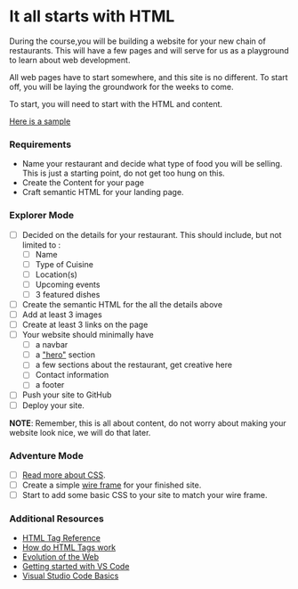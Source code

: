 # It all starts with HTML

During the course,you will be building a website for your new chain of restaurants. This will have a few pages and will serve for us as a playground to learn about web development.

All web pages have to start somewhere, and this site is no different. To start off, you will be laying the groundwork for the weeks to come.

To start, you will need to start with the HTML and content.

[Here is a sample]()

### Requirements

- Name your restaurant and decide what type of food you will be selling. This is just a starting point, do not get too hung on this.
- Create the Content for your page
- Craft semantic HTML for your landing page.

### Explorer Mode

- [ ] Decided on the details for your restaurant. This should include, but not limited to :
  - [ ] Name
  - [ ] Type of Cuisine
  - [ ] Location(s)
  - [ ] Upcoming events
  - [ ] 3 featured dishes
- [ ] Create the semantic HTML for the all the details above
- [ ] Add at least 3 images
- [ ] Create at least 3 links on the page
- [ ] Your website should minimally have
  - [ ] a navbar
  - [ ] a ["hero"](https://www.sitepoint.com/exploring-hero-section/) section
  - [ ] a few sections about the restaurant, get creative here
  - [ ] Contact information
  - [ ] a footer
- [ ] Push your site to GitHub
- [ ] Deploy your site.

**NOTE**: Remember, this is all about content, do not worry about making your website look nice, we will do that later.

### Adventure Mode

- [ ] [Read more about CSS](https://developer.mozilla.org/en-US/docs/Learn/CSS/Introduction_to_CSS).
- [ ] Create a simple [wire frame](https://en.wikipedia.org/wiki/Website_wireframe) for your finished site.
- [ ] Start to add some basic CSS to your site to match your wire frame.

### Additional Resources

- [HTML Tag Reference](https://developer.mozilla.org/en-US/docs/Web/HTML/Element)
- [How do HTML Tags work](https://developer.mozilla.org/en-US/Learn/HTML/HTML_tags)
- [Evolution of the Web](http://www.evolutionoftheweb.com)
- [Getting started with VS Code](https://code.visualstudio.com/docs/getstarted/introvideos)
- [Visual Studio Code Basics](https://code.visualstudio.com/docs/introvideos/basics)
